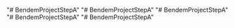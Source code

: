 "# BendemProjectStepA" 
"# BendemProjectStepA" 
"# BendemProjectStepA" 
"# BendemProjectStepA" 
"# BendemProjectStepA" 
